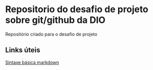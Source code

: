# Repositorio do desafio de projeto sobre git/github da DIO
Repositório criado para o desafio de projeto

## Links úteis
[Sintaxe básica markdown](https://www.markdownguide.org/basic-syntax/)
